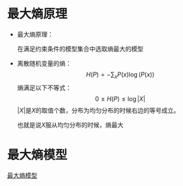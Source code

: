# 最大熵原理

* 最大熵原理：

  在满足约束条件的模型集合中选取熵最大的模型

* 离散随机变量的熵：
  $$
  H(P)=-\sum_x P(x)\log(P(x))
  $$
  熵满足以下不等式：
  $$
  0\leq H(P)\leq\log|X|
  $$
  $|X|$是$X$的取值个数，分布为均匀分布的时候右边的等号成立。

  也就是说$X$服从均匀分布的时候，熵最大



# 最大熵模型

[最大熵模型](https://zhuanlan.zhihu.com/p/36012167)

